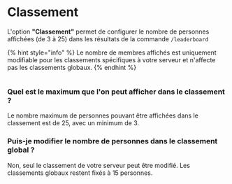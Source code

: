 # Classement

L'option **"Classement"** permet de configurer le nombre de personnes affichées (de 3 à 25) dans les résultats de la commande `/leaderboard`

{% hint style="info" %}
Le nombre de membres affichés est uniquement modifiable pour les classements spécifiques à votre serveur et n'affecte pas les classements globaux.
{% endhint %}

<figure><img src="../../.gitbook/assets/Classement.gif" alt=""><figcaption></figcaption></figure>

### Quel est le maximum que l'on peut afficher dans le classement ?

Le nombre maximum de personnes pouvant être affichées dans le classement est de 25, avec un minimum de 3.

### Puis-je modifier le nombre de personnes dans le classement global ?

Non, seul le classement de votre serveur peut être modifié. Les classements globaux restent fixés à 15 personnes.
